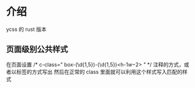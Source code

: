# 介绍
ycss 的 rust 版本
## 页面级别公共样式
在页面设置 /* c-class=" box-(\d{1,5})-(\d{1,5})<h-$1 w-$2> " */ 注释的方式，或者以标签的方式写出
然后在正常的 class 里面就可以利用这个样式写入匹配的样式
